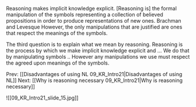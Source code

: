 ﻿Reasoning makes implicit knowledge explicit.
[Reasoning is] the formal manipulation of the symbols representing a collection of believed propositions in order to produce representations of new ones.  Brachman and Levesque
However, the only manipulations that are justified are ones that respect the meanings of the symbols.

The third question is to explain what we mean by reasoning.
Reasoning is the process by which we make implicit knowledge explicit and …
We do that by manipulating symbols  ..
However any manipulations we use must respect the agreed upon meanings of the symbols.

Prev: [[Disadvantages of using NL 09_KR_Intro21|Disadvantages of using NL]]
Next: [[Why is reasoning necessary 09_KR_Intro21|Why is reasoning necessary]]

![[09_KR_Intro21_slide_15.jpg]]
